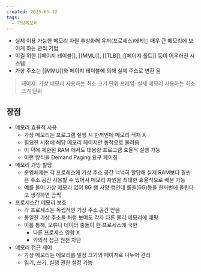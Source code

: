 ```yaml
---
created: 2025-05-12
tags:
  - 가상메모리
---
```

- 실제 이용 가능한 메모리 자원 추상화해 유저(프로세스)에게는 매우 큰 메모리에 보이게 하는 관리 기법
- 이걸 위한 [[페이지 테이블]], [[MMU]], [[TLB]], [[페이지 폴트]] 등이 어우러진 시스템
- 가상 주소는 [[MMU]]와 페이지 테이블에 의해 실제 주소로 변환 됨
> 페이지: 가상 메모리 사용하는 최소 크기 단위
> 프레임: 실제 메모리 사용하는 최소 크기 단위

## 장점
- 메모리 효율적 사용
	- 가상 메모리는 프로그램 실행 시 한꺼번에 메모리 적재 X
	- 필요한 시점에 해당 메모리 페이지만 동적으로 불러옴
	- 이 덕에 제한된 RAM 에서도 대용량 프로그램 효율적 실행 가능
	- 이런 방식을 Demand Paging 요구 페이징
- 메모리 과잉 할당
	- 운영체제는 각 프로레스에 가상 주소 공간 넉넉히 할당해 실제 RAM보다 훨씬 큰 주소 공간 사용할 수 있어서 메모리 자원을 최대한 효율적으로 배분 가능
	- 예를 들어 가상 메모리 없이 8G 램 사양 컴인데 롤을(6G)등을 한꺼번에 올린다고 생각하면 끔찍
- 프로세스간 메모리 보호
	- 각 프로세스는 독립적인 가상 주소 공간 얻음
	- 동일한 가상 주소들 처럼 보여도 각자 다른 물리 메모리에 매핑
	- 이를 통해, 오류나 데이터 충돌이 한 프로세스에 국한
		- 다른 프로세스 영향 X
		- 악의적 접근 원천 차단
- 메모리 접근 제어
	- 가상 메모리는 메모리를 일정 크기의 페이지로 나누어 관리
	- 읽기, 쓰기, 실행 권한 설정 가능

 
